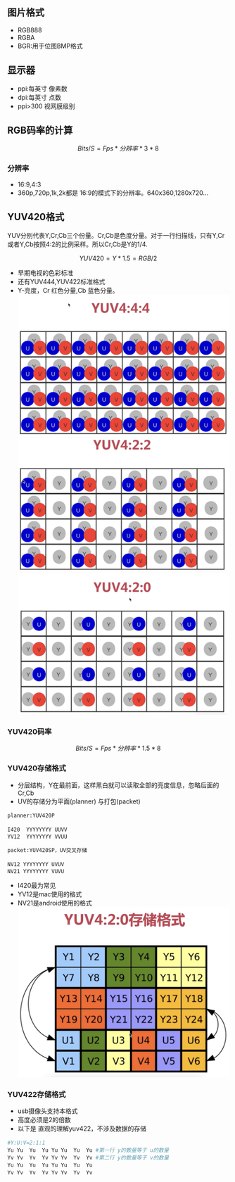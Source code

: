 ## 图片格式

- RGB888
- RGBA
- BGR:用于位图BMP格式

## 显示器
- ppi:每英寸 像素数
- dpi:每英寸 点数
- ppi>300 视网膜级别

## RGB码率的计算
$$Bits/S= Fps *分辨率*3*8$$
### 分辨率
- 16:9,4:3
- 360p,720p,1k,2k都是 16:9的模式下的分辨率。640x360,1280x720...


## YUV420格式

YUV分别代表Y,Cr,Cb三个份量。Cr,Cb是色度分量。对于一行扫描线，只有Y,Cr或者Y,Cb按照4:2的比例采样。所以Cr,Cb是Y的1/4.

$$YUV420=Y*1.5=RGB/2$$

- 早期电视的色彩标准
- 还有YUV444,YUV422标准格式
- Y-亮度，Cr 红色分量,Cb 蓝色分量。
![Alt text](imgs/yuv444.png)
![Alt text](imgs/yuv422.png)
![Alt text](imgs/yuv420.png)

### YUV420码率
$$Bits/S= Fps *分辨率*1.5*8$$

### YUV420存储格式

- 分层结构，Y在最前面，这样黑白就可以读取全部的亮度信息，忽略后面的Cr,Cb
- UV的存储分为平面(planner) 与打包(packet)


```
planner:YUV420P

I420  YYYYYYYY UUVV
YV12  YYYYYYYY VVUU
```

```
packet:YUV420SP，UV交叉存储

NV12 YYYYYYYY UVUV
NV21 YYYYYYYY VUVU
```
- I420最为常见
- YV12是mac使用的格式
- NV21是android使用的格式
![I420格式](imgs/yuv_store.png)


### YUV422存储格式
- usb摄像头支持本格式
- 高度必须是2的倍数
- 以下是 直观的理解yuv422，不涉及数据的存储
```sh 
#Y:U:V=2:1:1
Yu Yu  Yu  Yu Yu Yu  Yu  Yu #第一行 y的数量等于 u的数量
Yv Yv  Yv  Yv Yv Yv  Yv  Yv #第二行 y的数量等于 v的数量
Yu Yu  Yu  Yu Yu Yu  Yu  Yu
Yv Yv  Yv  Yv Yv Yv  Yv  Yv
```